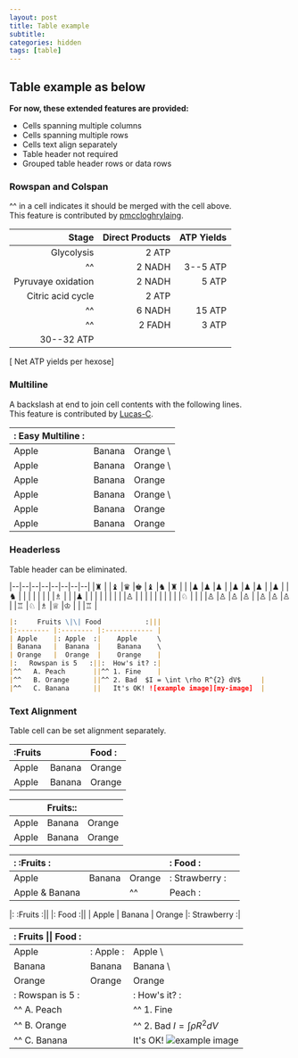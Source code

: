 ```yaml
---
layout: post
title: Table example
subtitle:
categories: hidden
tags: [table]
---
```


## Table example as below

**For now, these extended features are provided:**

* Cells spanning multiple columns
* Cells spanning multiple rows
* Cells text align separately
* Table header not required
* Grouped table header rows or data rows

### Rowspan and Colspan
^^ in a cell indicates it should be merged with the cell above.  
This feature is contributed by [pmccloghrylaing](https://github.com/pmccloghrylaing).  

| Stage | Direct Products | ATP Yields |
| ----: | --------------: | ---------: |
|Glycolysis | 2 ATP                   ||
|^^         | 2 NADH      | 3--5 ATP   |
|Pyruvaye oxidation | 2 NADH | 5 ATP   |
|Citric acid cycle  | 2 ATP           ||
|^^                 | 6 NADH | 15 ATP  |
|^^                 | 2 FADH | 3 ATP   |
| 30--32 ATP                         |||

[ Net ATP yields per hexose]

### Multiline
A backslash at end to join cell contents with the following lines.  
This feature is contributed by [Lucas-C](https://github.com/Lucas-C).

|:     Easy Multiline     :|||
|:------ |:------ |:-------- |
| Apple  | Banana |  Orange  \
| Apple  | Banana |  Orange  \
| Apple  | Banana |  Orange
| Apple  | Banana |  Orange  \
| Apple  | Banana |  Orange  |
| Apple  | Banana |  Orange  |


### Headerless
Table header can be eliminated.

|--|--|--|--|--|--|--|--|
|♜ |  |♝ |♛ |♚ |♝ |♞ |♜ |
|  |♟ |♟ |♟ |  |♟ |♟ |♟ |
|♟ |  |♞ |  |  |  |  |  |
|  |♗ |  |  |♟ |  |  |  |
|  |  |  |  |♙ |  |  |  |
|  |  |  |  |  |♘ |  |  |
|♙ |♙ |♙ |♙ |  |♙ |♙ |♙ |
|♖ |♘ |♗ |♕ |♔ |  |  |♖ |


```markdown
|:     Fruits \|\| Food           :|||
|:-------- |:-------- |:------------ |
| Apple    |: Apple  :|    Apple     \
| Banana   |  Banana  |    Banana    \
| Orange   |  Orange  |    Orange    |
|:   Rowspan is 5   :||:  How's it? :|
|^^   A. Peach       ||^^ 1. Fine    |
|^^   B. Orange      ||^^ 2. Bad  $I = \int \rho R^{2} dV$     |
|^^   C. Banana      ||   It's OK! ![example image][my-image]  |
```

### Text Alignment
Table cell can be set alignment separately.

| \:Fruits         ||  Food   :|
|:-------- |:------ |:-------- |
| Apple    | Banana |  Orange  |
| Apple    | Banana |  Orange  |


|          | Fruits\::        ||
|:-------- |:------ |:-------- |
| Apple    | Banana |  Orange  |
| Apple    | Banana |  Orange  |


|: \:Fruits       :||          |:       Food     :||
|:-------- |:------ |:-------- |:-------- |:------ |
| Apple    | Banana |  Orange  |:   Strawberry    :|
| Apple  &  Banana || ^^       |    Peach        :||


|: \:Fruits       :||          |:       Food     :||
| Apple    | Banana |  Orange  |:   Strawberry    :|


|:     Fruits \|\| Food           :|||
|:-------- |:-------- |:------------ |
| Apple    |: Apple  :|    Apple     \
| Banana   |  Banana  |    Banana    \
| Orange   |  Orange  |    Orange    |
|:   Rowspan is 5   :||:  How's it? :|
|^^   A. Peach       ||^^ 1. Fine    |
|^^   B. Orange      ||^^ 2. Bad  $I = \int \rho R^{2} dV$     |
|^^   C. Banana      ||   It's OK! ![example image][my-image]  |

[my-image]: http://www.unexpected-vortices.com/sw/rippledoc/example-image.jpg "An exemplary image"

